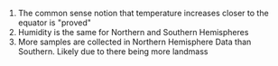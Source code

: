1)  The common sense notion that temperature increases closer to the equator is "proved"
2)  Humidity is the same for Northern and Southern Hemispheres
3)  More samples are collected in Northern Hemisphere Data than Southern.  Likely due to there being more landmass